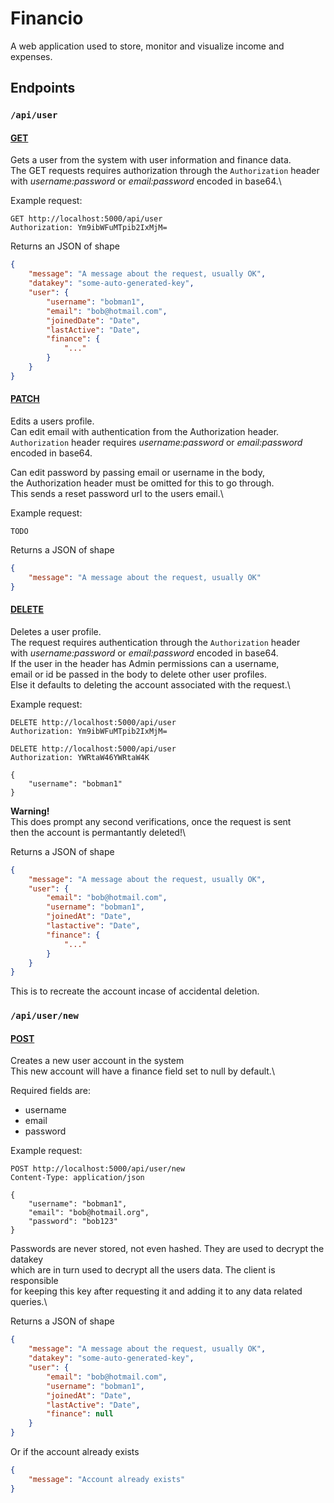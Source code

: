 # Financio
A web application used to store, monitor and visualize income and expenses.  


## Endpoints

### `/api/user`

#### <u>__GET__</u>
Gets a user from the system with user information and finance data.\
The GET requests requires authorization through the `Authorization` header with *username:password* or  *email:password* encoded in base64.\


Example request:
```http
GET http://localhost:5000/api/user 
Authorization: Ym9ibWFuMTpib2IxMjM=
```


Returns an JSON of shape 
```json
{
    "message": "A message about the request, usually OK",
    "datakey": "some-auto-generated-key",
    "user": {
        "username": "bobman1",
        "email": "bob@hotmail.com",
        "joinedDate": "Date",
        "lastActive": "Date",
        "finance": {
            "..."
        } 
    }
}
```



#### <u>__PATCH__</u>
Edits a users profile.\
Can edit email with authentication from the Authorization header.\
`Authorization` header requires *username:password* or *email:password* encoded in base64.

Can edit password by passing email or username in the body,\
the Authorization header must be omitted for this to go through.\
This sends a reset password url to the users email.\


Example request:
```http
TODO
```


Returns a JSON of shape
```json
{
    "message": "A message about the request, usually OK"
}
```



#### <u>__DELETE__</u>
Deletes a user profile.\
The request requires authentication through the `Authorization` header\
with *username:password* or *email:password* encoded in base64.\
If the user in the header has Admin permissions can a username,\
email or id be passed in the body to delete other user profiles.\
Else it defaults to deleting the account associated with the request.\


Example request:
```http
DELETE http://localhost:5000/api/user 
Authorization: Ym9ibWFuMTpib2IxMjM=
```

```http
DELETE http://localhost:5000/api/user 
Authorization: YWRtaW46YWRtaW4K

{
    "username": "bobman1"
}
```

**Warning!**\
This does prompt any second verifications, once the request is sent\
then the account is permantantly deleted!\


Returns a JSON of shape
```json
{
    "message": "A message about the request, usually OK",
    "user": {
        "email": "bob@hotmail.com",
        "username": "bobman1",
        "joinedAt": "Date",
        "lastactive": "Date",
        "finance": {
            "..."
        }
    }
}
```
This is to recreate the account incase of accidental deletion.  



### `/api/user/new`
#### <u>__POST__</u>
Creates a new user account in the system\
This new account will have a finance field set to null by default.\

Required fields are:  
* username
* email
* password


Example request:
```http
POST http://localhost:5000/api/user/new 
Content-Type: application/json

{
    "username": "bobman1", 
    "email": "bob@hotmail.org", 
    "password": "bob123"
}
```


Passwords are never stored, not even hashed.  They are used to decrypt the datakey\
which are in turn used to decrypt all the users data.  The client is responsible\
for keeping this key after requesting it and adding it to any data related queries.\


Returns a JSON of shape
```json
{
    "message": "A message about the request, usually OK",
    "datakey": "some-auto-generated-key",
    "user": {
        "email": "bob@hotmail.com",
        "username": "bobman1",
        "joinedAt": "Date",
        "lastActive": "Date",
        "finance": null
    }
}
```
Or if the account already exists
```json
{
    "message": "Account already exists"
}
```

